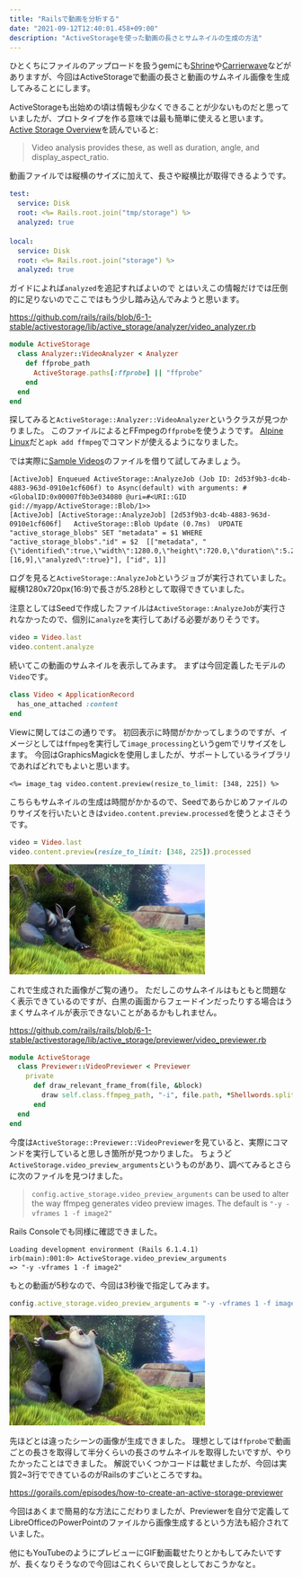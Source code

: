 ```yaml
---
title: "Railsで動画を分析する"
date: "2021-09-12T12:40:01.458+09:00"
description: "ActiveStorageを使った動画の長さとサムネイルの生成の方法"
---
```


ひとくちにファイルのアップロードを扱うgemにも[Shrine][shrine]や[Carrierwave][carrierwave]などがありますが、今回はActiveStorageで動画の長さと動画のサムネイル画像を生成してみることにします。

ActiveStorageも出始めの頃は情報も少なくできることが少ないものだと思っていましたが、プロトタイプを作る意味では最も簡単に使えると思います。
[Active Storage Overview][rails-guides]を読んでいると:

> Video analysis provides these, as well as duration, angle, and display_aspect_ratio.

動画ファイルでは縦横のサイズに加えて、長さや縦横比が取得できるようです。

```yaml
test:
  service: Disk
  root: <%= Rails.root.join("tmp/storage") %>
  analyzed: true

local:
  service: Disk
  root: <%= Rails.root.join("storage") %>
  analyzed: true
```

ガイドによれば`analyzed`を追記すればよいので
とはいえこの情報だけでは圧倒的に足りないのでここではもう少し踏み込んでみようと思います。

https://github.com/rails/rails/blob/6-1-stable/activestorage/lib/active_storage/analyzer/video_analyzer.rb

```ruby
module ActiveStorage
  class Analyzer::VideoAnalyzer < Analyzer
    def ffprobe_path
      ActiveStorage.paths[:ffprobe] || "ffprobe"
    end
  end
end
```

探してみると`ActiveStorage::Analyzer::VideoAnalyzer`というクラスが見つかりました。
このファイルによるとFFmpegの`ffprobe`を使うようです。
[Alpine Linux][alpine]だと`apk add ffmpeg`でコマンドが使えるようになりました。

では実際に[Sample Videos][sample-videos]のファイルを借りて試してみましょう。

    [ActiveJob] Enqueued ActiveStorage::AnalyzeJob (Job ID: 2d53f9b3-dc4b-4883-963d-0910e1cf606f) to Async(default) with arguments: #<GlobalID:0x00007f0b3e034080 @uri=#<URI::GID gid://myapp/ActiveStorage::Blob/1>>
    [ActiveJob] [ActiveStorage::AnalyzeJob] [2d53f9b3-dc4b-4883-963d-0910e1cf606f]   ActiveStorage::Blob Update (0.7ms)  UPDATE "active_storage_blobs" SET "metadata" = $1 WHERE "active_storage_blobs"."id" = $2  [["metadata", "{\"identified\":true,\"width\":1280.0,\"height\":720.0,\"duration\":5.28,\"display_aspect_ratio\":[16,9],\"analyzed\":true}"], ["id", 1]]

ログを見ると`ActiveStorage::AnalyzeJob`というジョブが実行されていました。
縦横1280x720px(16:9)で長さが5.28秒として取得できていました。

注意としてはSeedで作成したファイルは`ActiveStorage::AnalyzeJob`が実行されなかったので、個別に`analyze`を実行してあげる必要がありそうです。

```ruby
video = Video.last
video.content.analyze
```

続いてこの動画のサムネイルを表示してみます。
まずは今回定義したモデルの`Video`です。

```ruby
class Video < ApplicationRecord
  has_one_attached :content
end
```

Viewに関してはこの通りです。
初回表示に時間がかかってしまうのですが、イメージとしては`ffmpeg`を実行して`image_processing`というgemでリサイズをします。
今回はGraphicsMagickを使用しましたが、サポートしているライブラリであればどれでもよいと思います。

```erb
<%= image_tag video.content.preview(resize_to_limit: [348, 225]) %>
```

こちらもサムネイルの生成は時間がかかるので、Seedであらかじめファイルのりサイズを行いたいときは`video.content.preview.processed`を使うとよさそうです。

```ruby
video = Video.last
video.content.preview(resize_to_limit: [348, 225]).processed
```

![SampleVideo_1280x720_1mb](./SampleVideo_1280x720_1mb.jpg)

これで生成された画像がご覧の通り。
ただしこのサムネイルはもともと問題なく表示できているのですが、白黒の画面からフェードインだったりする場合はうまくサムネイルが表示できないことがあるかもしれません。

https://github.com/rails/rails/blob/6-1-stable/activestorage/lib/active_storage/previewer/video_previewer.rb

```ruby
module ActiveStorage
  class Previewer::VideoPreviewer < Previewer
    private
      def draw_relevant_frame_from(file, &block)
        draw self.class.ffmpeg_path, "-i", file.path, *Shellwords.split(ActiveStorage.video_preview_arguments), "-", &block
      end
  end
end
```

今度は`ActiveStorage::Previewer::VideoPreviewer`を見ていると、実際にコマンドを実行していると思しき箇所が見つかりました。
ちょうど`ActiveStorage.video_preview_arguments`というものがあり、調べてみるとさらに次のファイルを見つけました。

> `config.active_storage.video_preview_arguments` can be used to alter the way ffmpeg generates video preview images.
> The default is `"-y -vframes 1 -f image2"`

Rails Consoleでも同様に確認できました。

    Loading development environment (Rails 6.1.4.1)
    irb(main):001:0> ActiveStorage.video_preview_arguments
    => "-y -vframes 1 -f image2"

もとの動画が5秒なので、今回は3秒後で指定してみます。

```ruby
config.active_storage.video_preview_arguments = "-y -vframes 1 -f image2 -ss 3"
```

![SampleVideo_1280x720_1mb_2](./SampleVideo_1280x720_1mb_2.jpg)

先ほどとは違ったシーンの画像が生成できました。
理想としては`ffprobe`で動画ごとの長さを取得して半分くらいの長さのサムネイルを取得したいですが、やりたかったことはできました。
解説でいくつかコードは載せましたが、今回は実質2~3行でできているのがRailsのすごいところですね。

https://gorails.com/episodes/how-to-create-an-active-storage-previewer

今回はあくまで簡易的な方法にこだわりましたが、Previewerを自分で定義してLibreOfficeのPowerPointのファイルから画像生成するという方法も紹介されていました。

他にもYouTubeのようにプレビューにGIF動画載せたりとかもしてみたいですが、長くなりそうなので今回はこれくらいで良しとしておこうかなと。

[shrine]:        https://shrinerb.com/
[carrierwave]:   https://github.com/carrierwaveuploader/carrierwave
[rails-guides]:  https://guides.rubyonrails.org/v6.1/active_storage_overview.html#analyzing-files
[alpine]:        https://pkgs.alpinelinux.org/package/v3.3/main/x86/ffmpeg
[sample-videos]: https://sample-videos.com/
[config]:        https://github.com/lkott/rubyonrails/blob/6-1-stable/guides/source/configuring.md#configuring-active-record
